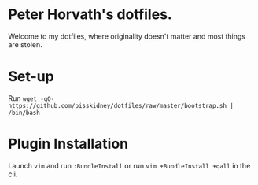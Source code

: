 Peter Horvath's dotfiles.
=========================
Welcome to my dotfiles, where originality doesn't matter and most things are stolen.

Set-up
============
Run `wget -qO- https://github.com/pisskidney/dotfiles/raw/master/bootstrap.sh | /bin/bash`

Plugin Installation
===================
Launch `vim` and run `:BundleInstall` or run `vim +BundleInstall +qall` in the cli.
